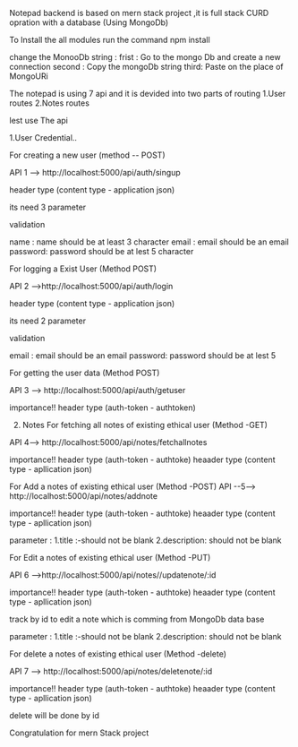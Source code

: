 Notepad backend is based  on mern stack project ,it is full stack CURD opration with a database (Using MongoDb)

To Install the all modules
run the command 
npm install

change the MonooDb string :
frist : Go to the mongo Db and create a new connection 
second : Copy the mongoDb string 
third: Paste on the place of MongoURi


The notepad is using 7 api and it is devided into two parts of routing 
1.User routes
2.Notes routes


lest use The api

1.User Credential..



For creating a new user (method -- POST)

API 1 --> http://localhost:5000/api/auth/singup

 header type (content type - application json)

 its need 3 parameter

 validation

 name : name should be at least 3 character
 email : email should be an email 
 password: password should be at lest 5 character



For logging a Exist User (Method POST)

API 2 -->http://localhost:5000/api/auth/login

 header type (content type - application json)

 its need 2 parameter

 validation

 email : email should be an email 
 password: password should be at lest 5
 



 For getting the user data (Method POST)

 API 3 --> http://localhost:5000/api/auth/getuser

importance!!
 header type (auth-token - authtoken)


 2. Notes 
 For fetching all notes of existing ethical user (Method -GET)

 API 4--> http://localhost:5000/api/notes/fetchallnotes

importance!!
 header type (auth-token - authtoke)
 heaader type (content type - apllication json)

 For Add a notes of existing ethical user (Method -POST)
 API --5--> http://localhost:5000/api/notes/addnote

importance!!
 header type (auth-token - authtoke)
 heaader type (content type - apllication json)

 parameter :
 1.title :-should not be blank
 2.description: should not be blank


 For Edit a notes of existing ethical user (Method -PUT)

API 6 -->http://localhost:5000/api/notes//updatenote/:id

importance!!
 header type (auth-token - authtoke)
 heaader type (content type - apllication json)

 track by id to edit a note which is comming from MongoDb data base 

 parameter :
 1.title :-should not be blank
 2.description: should not be blank

 For delete a notes of existing ethical user (Method -delete)

 API 7 --> http://localhost:5000/api/notes/deletenote/:id

 importance!!
 header type (auth-token - authtoke)
 heaader type (content type - apllication json)

delete  will be done by id 

Congratulation for mern Stack project
